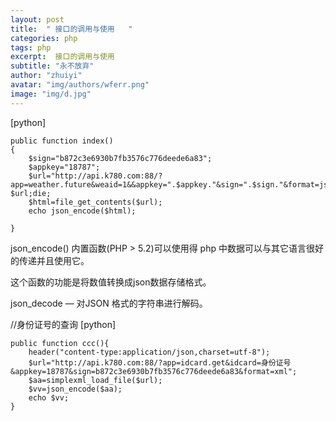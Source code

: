 ```yaml
---
layout: post
title:  " 接口的调用与使用   "
categories: php
tags: php 
excerpt:  接口的调用与使用  
subtitle: "永不放弃"
author: "zhuiyi"
avatar: "img/authors/wferr.png"
image: "img/d.jpg"
---
```

[python] 

    public function index()  
    {  
        $sign="b872c3e6930b7fb3576c776deede6a83";  
        $appkey="18787";  
        $url="http://api.k780.com:88/?app=weather.future&weaid=1&&appkey=".$appkey."&sign=".$sign."&format=json";//echo $url;die;  
        $html=file_get_contents($url);  
        echo json_encode($html);  
      
    }  




json_encode() 内置函数(PHP > 5.2)可以使用得 php 中数据可以与其它语言很好的传递并且使用它。

这个函数的功能是将数值转换成json数据存储格式。

json_decode — 对JSON 格式的字符串进行解码。


//身份证号的查询
[python] 

    public function ccc(){  
        header("content-type:application/json,charset=utf-8");  
        $url="http://api.k780.com:88/?app=idcard.get&idcard=身份证号&appkey=18787&sign=b872c3e6930b7fb3576c776deede6a83&format=xml";  
        $aa=simplexml_load_file($url);  
        $vv=json_encode($aa);  
        echo $vv;  
    }  